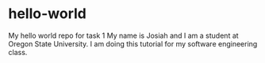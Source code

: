 # hello-world
My hello world repo for task 1
My name is Josiah and I am a student at Oregon State University. I am doing this tutorial for my software engineering class.
